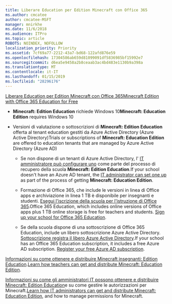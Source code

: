 ```yaml
---
title: Liberare Education per Edition Minecraft con Office 365
ms.author: cmcatee
author: cmcatee-MSFT
manager: mnirkhe
ms.date: 11/6/2018
ms.audience: ITPro
ms.topic: article
ROBOTS: NOINDEX, NOFOLLOW
localization_priority: Priority
ms.assetid: 7cf69a77-2212-43a7-bd68-122afd876e59
ms.openlocfilehash: 17304586ab659d81099091df5836985bf15992e7
ms.sourcegitcommit: d6ea5e9458a2b8ceaab3ac4bd483e1130b9a398a
ms.translationtype: MT
ms.contentlocale: it-IT
ms.lasthandoff: 01/15/2019
ms.locfileid: "28296176"
---
```

[<span data-ttu-id="2a63f-102">Liberare Education per Edition Minecraft con Office 365</span><span class="sxs-lookup"><span data-stu-id="2a63f-102">Minecraft Edition with Office 365 Education for Free</span></span>](https://docs.microsoft.com/en-us/education/windows/get-minecraft-for-education)
  
- <span data-ttu-id="2a63f-103">**Minecraft: Edition Education** richiede Windows 10</span><span class="sxs-lookup"><span data-stu-id="2a63f-103">**Minecraft: Education Edition** requires Windows 10</span></span> 
    
- <span data-ttu-id="2a63f-104">Versioni di valutazione o sottoscrizioni di **Minecraft: Edition Education** offerta al tenant education gestiti da Azure Active Directory (Azure Active Directory)</span><span class="sxs-lookup"><span data-stu-id="2a63f-104">Trials or subscriptions of **Minecraft: Education Edition** are offered to education tenants that are managed by Azure Active Directory (Azure AD)</span></span> 
    
  - <span data-ttu-id="2a63f-105">Se non dispone di un tenant di Azure Active Directory, l' [IT amministratore può configurare uno](https://docs.microsoft.com/en-us/education/windows/school-get-minecraft) come parte del processo di recupero della scuola **Minecraft: Edition Education**.</span><span class="sxs-lookup"><span data-stu-id="2a63f-105">If your school doesn't have an Azure AD tenant, the [IT administrator can set one up](https://docs.microsoft.com/en-us/education/windows/school-get-minecraft) as part of the process of getting **Minecraft: Education Edition**.</span></span>
    
  - <span data-ttu-id="2a63f-p101">Formazione di Office 365, che include le versioni in linea di Office apps e archiviazione in linea 1 TB è disponibile per insegnanti e studenti. [Esegui l'iscrizione della scuola per l'istruzione di Office 365](https://products.office.com/academic/office-365-education-plan).</span><span class="sxs-lookup"><span data-stu-id="2a63f-p101">Office 365 Education, which includes online versions of Office apps plus 1 TB online storage is free for teachers and students. [Sign up your school for Office 365 Education](https://products.office.com/academic/office-365-education-plan).</span></span>
    
  - <span data-ttu-id="2a63f-p102">Se della scuola dispone di una sottoscrizione di Office 365 Education, include un libero sottoscrizione Azure Active Directory. [Sottoscrizione registra il libero Azure Active Directory](https://msdn.microsoft.com/library/windows/hardware/mt703369%28v=vs.85%29.aspx).</span><span class="sxs-lookup"><span data-stu-id="2a63f-p102">If your school has an Office 365 Education subscription, it includes a free Azure AD subscription. [Register your free Azure AD subscription](https://msdn.microsoft.com/library/windows/hardware/mt703369%28v=vs.85%29.aspx).</span></span>
    
<span data-ttu-id="2a63f-110">[Informazioni su come ottenere e distribuire Minecraft insegnanti: Edition Education](https://docs.microsoft.com/en-us/education/windows/teacher-get-minecraft).</span><span class="sxs-lookup"><span data-stu-id="2a63f-110">[Learn how teachers can get and distribute Minecraft: Education Edition](https://docs.microsoft.com/en-us/education/windows/teacher-get-minecraft).</span></span>
  
<span data-ttu-id="2a63f-111">[Informazioni su come gli amministratori IT possono ottenere e distribuire Minecraft: Edition Education](https://docs.microsoft.com/en-us/education/windows/school-get-minecraft)e su come gestire le autorizzazioni per Minecraft.</span><span class="sxs-lookup"><span data-stu-id="2a63f-111">[Learn how IT administrators can get and distribute Minecraft: Education Edition](https://docs.microsoft.com/en-us/education/windows/school-get-minecraft), and how to manage permissions for Minecraft.</span></span>
  

